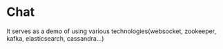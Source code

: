# Chat
It serves as a demo of using various technologies(websocket, zookeeper, kafka, elasticsearch, cassandra...)
